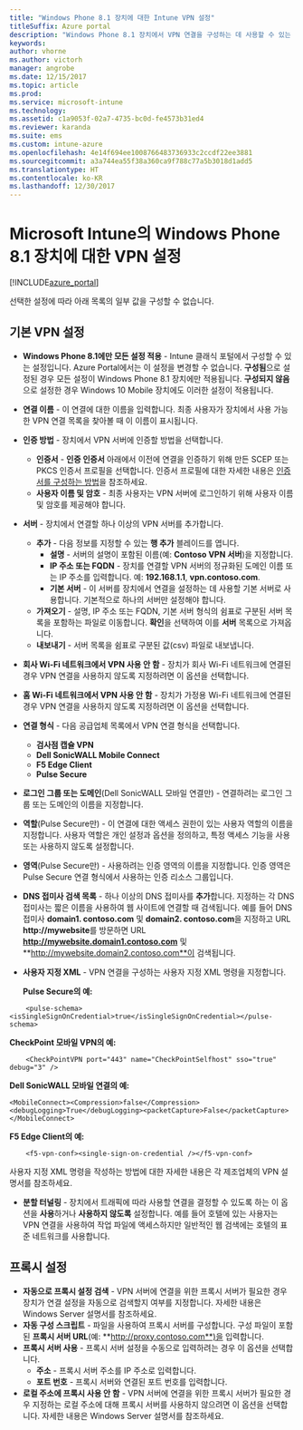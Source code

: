 ```yaml
---
title: "Windows Phone 8.1 장치에 대한 Intune VPN 설정"
titleSuffix: Azure portal
description: "Windows Phone 8.1 장치에서 VPN 연결을 구성하는 데 사용할 수 있는 Intune 설정을 알아봅니다.\""
keywords: 
author: vhorne
ms.author: victorh
manager: angrobe
ms.date: 12/15/2017
ms.topic: article
ms.prod: 
ms.service: microsoft-intune
ms.technology: 
ms.assetid: c1a9053f-02a7-4735-bc0d-fe4573b31ed4
ms.reviewer: karanda
ms.suite: ems
ms.custom: intune-azure
ms.openlocfilehash: 4e14f694ee1008766483736933c2ccdf22ee3881
ms.sourcegitcommit: a3a744ea55f38a360ca9f788c77a5b3018d1add5
ms.translationtype: HT
ms.contentlocale: ko-KR
ms.lasthandoff: 12/30/2017
---
```

# <a name="vpn-settings-for-windows-phone-81-devices-in-microsoft-intune"></a>Microsoft Intune의 Windows Phone 8.1 장치에 대한 VPN 설정

[!INCLUDE[azure_portal](./includes/azure_portal.md)]

선택한 설정에 따라 아래 목록의 일부 값을 구성할 수 없습니다.

## <a name="base-vpn-settings"></a>기본 VPN 설정

- **Windows Phone 8.1에만 모든 설정 적용** - Intune 클래식 포털에서 구성할 수 있는 설정입니다. Azure Portal에서는 이 설정을 변경할 수 없습니다. **구성됨**으로 설정된 경우 모든 설정이 Windows Phone 8.1 장치에만 적용됩니다. **구성되지 않음**으로 설정한 경우 Windows 10 Mobile 장치에도 이러한 설정이 적용됩니다.
- **연결 이름** - 이 연결에 대한 이름을 입력합니다. 최종 사용자가 장치에서 사용 가능한 VPN 연결 목록을 찾아볼 때 이 이름이 표시됩니다.
- **인증 방법** - 장치에서 VPN 서버에 인증할 방법을 선택합니다.
    - **인증서** - **인증 인증서** 아래에서 이전에 연결을 인증하기 위해 만든 SCEP 또는 PKCS 인증서 프로필을 선택합니다. 인증서 프로필에 대한 자세한 내용은 [인증서를 구성하는 방법](certificates-configure.md)을 참조하세요.
    - **사용자 이름 및 암호** - 최종 사용자는 VPN 서버에 로그인하기 위해 사용자 이름 및 암호를 제공해야 합니다.
- **서버** - 장치에서 연결할 하나 이상의 VPN 서버를 추가합니다.
    - **추가** - 다음 정보를 지정할 수 있는 **행 추가** 블레이드를 엽니다.
        - **설명** - 서버의 설명이 포함된 이름(예: **Contoso VPN 서버**)을 지정합니다.
        - **IP 주소 또는 FQDN** - 장치를 연결할 VPN 서버의 정규화된 도메인 이름 또는 IP 주소를 입력합니다. 예: **192.168.1.1**, **vpn.contoso.com**.
        - **기본 서버** - 이 서버를 장치에서 연결을 설정하는 데 사용할 기본 서버로 사용합니다. 기본적으로 하나의 서버만 설정해야 합니다.
    - **가져오기** - 설명, IP 주소 또는 FQDN, 기본 서버 형식의 쉼표로 구분된 서버 목록을 포함하는 파일로 이동합니다. **확인**을 선택하여 이를 **서버** 목록으로 가져옵니다.
    - **내보내기** - 서버 목록을 쉼표로 구분된 값(csv) 파일로 내보냅니다.

- **회사 Wi-Fi 네트워크에서 VPN 사용 안 함** - 장치가 회사 Wi-Fi 네트워크에 연결된 경우 VPN 연결을 사용하지 않도록 지정하려면 이 옵션을 선택합니다.
- **홈 Wi-Fi 네트워크에서 VPN 사용 안 함** - 장치가 가정용 Wi-Fi 네트워크에 연결된 경우 VPN 연결을 사용하지 않도록 지정하려면 이 옵션을 선택합니다.

- **연결 형식** - 다음 공급업체 목록에서 VPN 연결 형식을 선택합니다.
    - **검사점 캡슐 VPN**
    - **Dell SonicWALL Mobile Connect**
    - **F5 Edge Client**
    - **Pulse Secure**

- **로그인 그룹 또는 도메인**(Dell SonicWALL 모바일 연결만) - 연결하려는 로그인 그룹 또는 도메인의 이름을 지정합니다.
- **역할**(Pulse Secure만) - 이 연결에 대한 액세스 권한이 있는 사용자 역할의 이름을 지정합니다. 사용자 역할은 개인 설정과 옵션을 정의하고, 특정 액세스 기능을 사용 또는 사용하지 않도록 설정합니다.
- **영역**(Pulse Secure만) - 사용하려는 인증 영역의 이름을 지정합니다. 인증 영역은 Pulse Secure 연결 형식에서 사용하는 인증 리소스 그룹입니다.

- **DNS 접미사 검색 목록** - 하나 이상의 DNS 접미사를 **추가**합니다. 지정하는 각 DNS 접미사는 짧은 이름을 사용하여 웹 사이트에 연결할 때 검색됩니다. 예를 들어 DNS 접미사 **domain1. contoso.com** 및 **domain2. contoso.com**을 지정하고 URL **http://mywebsite**를 방문하면 URL **http://mywebsite.domain1.contoso.com** 및 **http://mywebsite.domain2.contoso.com**이 검색됩니다.

- **사용자 지정 XML** - VPN 연결을 구성하는 사용자 지정 XML 명령을 지정합니다.

    **Pulse Secure의 예:**

```
    <pulse-schema><isSingleSignOnCredential>true</isSingleSignOnCredential></pulse-schema>

```

**CheckPoint 모바일 VPN의 예:**

```
    <CheckPointVPN port="443" name="CheckPointSelfhost" sso="true" debug="3" />
```

**Dell SonicWALL 모바일 연결의 예:**
```
<MobileConnect><Compression>false</Compression><debugLogging>True</debugLogging><packetCapture>False</packetCapture></MobileConnect>

```

**F5 Edge Client의 예:**
```
    <f5-vpn-conf><single-sign-on-credential /></f5-vpn-conf>

```

사용자 지정 XML 명령을 작성하는 방법에 대한 자세한 내용은 각 제조업체의 VPN 설명서를 참조하세요.

- **분할 터널링** - 장치에서 트래픽에 따라 사용할 연결을 결정할 수 있도록 하는 이 옵션을 **사용**하거나 **사용하지 않도록** 설정합니다. 예를 들어 호텔에 있는 사용자는 VPN 연결을 사용하여 작업 파일에 액세스하지만 일반적인 웹 검색에는 호텔의 표준 네트워크를 사용합니다.




## <a name="proxy-settings"></a>프록시 설정

- **자동으로 프록시 설정 검색** - VPN 서버에 연결을 위한 프록시 서버가 필요한 경우 장치가 연결 설정을 자동으로 검색할지 여부를 지정합니다. 자세한 내용은 Windows Server 설명서를 참조하세요.
- **자동 구성 스크립트** - 파일을 사용하여 프록시 서버를 구성합니다. 구성 파일이 포함된 **프록시 서버 URL**(예: **http://proxy.contoso.com**)을 입력합니다.
- **프록시 서버 사용** - 프록시 서버 설정을 수동으로 입력하려는 경우 이 옵션을 선택합니다.
    - **주소** - 프록시 서버 주소를 IP 주소로 입력합니다.
    - **포트 번호** - 프록시 서버와 연결된 포트 번호를 입력합니다.
- **로컬 주소에 프록시 사용 안 함** - VPN 서버에 연결을 위한 프록시 서버가 필요한 경우 지정하는 로컬 주소에 대해 프록시 서버를 사용하지 않으려면 이 옵션을 선택합니다. 자세한 내용은 Windows Server 설명서를 참조하세요.
